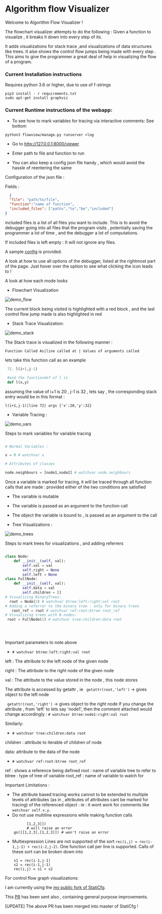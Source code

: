 # Algorithm flow Visualizer


Welcome to Algorithm Flow Visualizer ! 

The flowchart visualizer attempts to do the following : Given a function to visualize , it breaks it down into every step of its.

It adds visualizations for stack trace ,and visualizations of data structures like trees.
It alse shows the control flow jumps being made with every step . This aims to give the programmer a great deal of help in 
visualizing the flow of a program.


### Current Installation instructions

Requires python 3.6 or higher, due to use of f-strings

```
pip3 install - r requirements.txt
sudo apt-get install graphviz
```

### Current Runtime instructions of the webapp:

* To see how to mark variables for tracing via interactive comments: See bottom


``` 
python3 flowview/manage.py runserver >log
```

* Go to http://127.0.0.1:8000/viewer
    
* Enter path to file and function to run

* You can also keep a config json file handy , which would avoid the hassle of reentering the same 

Configuration of the json file :

Fields :
```json
  {
  "file": "path/to/file",
  "function":"name of function",
  "included_files": ["paths","to","be","included"]
}
```
included files is a list of all files you want to include. This is to avoid the debugger going into all files that the program visits , potentially saving the programmer a lot of time , and the debugger a lot of computations.

If included files is left empty : It will not ignore any files.

A sample [config](config1.json) is provided.

A look at how to use all options of the debugger, listed at the rightmost part of the page. Just hover over the option to see what clicking the icon leads to !

A look at how each mode looks 

* Flowchart Visualization

![demo_flow](flowchart_demo.png)


The current block being visited is highlighted with a red block
 , and the last control flow jump made is also highlighted in red

* Stack Trace Visualization:

![demo_stack](stack_demo.png)

The Stack trace is visualized in the following manner :
```
Function Called As|line called at | Values of arguments called
```

lets take this function call as an example 
```python
 72. l(i+1,j-1)

 #and the functiondef of l is 
 def l(x,y)
```
assuming the value of i+1 is 20 , j-1 is 32 , lets say , the corresponding stack entry would be in this format :

```
l(i+1,j-1)|line 72| args {'x':20,'y':32}
```

* Variable Tracing :

![demo_vars](variable_demo.png)

Steps to mark variables for variable tracing 
    

```python

# Normal Variables :

x = 0 # watchvar x

# Attributes of classes 

node.neighbours = [node1,node2] # watchvar node.neighbours
```


Once a variable is marked for tracing, it will be traced through all function calls that are made : provided either of the two conditions are satisfied 

* The variable is mutable 

* The variable is passed as an argument to the function call

* The object the variable is bound to , is passed as an argument to the call




* Tree Visualizations : 

![demo_trees](tree_demo.png)

Steps to mark trees for visualizations , and adding referrers
    
```python

class Node:
    def __init__(self, val):
        self.val = val
        self.right = None
        self.left = None
class FullNode:
    def __init__(self, val):
        self.data = val
        self.children = []
# Visualizing BinaryTrees:
  root = Node(2) # watchvar btree:left:right:val root
# Adding a referrer to the binary tree : only for binary trees
   root_ref = root # watchvar ref:root:btree root_ref
# Visualizing trees with N nodes:
 root = FullNode(1) # watchvar tree:children:data root
   
   
     
```
   Important parameters to note above
   
   * ```# watchvar btree:left:right:val root```
   
   left : The attribute to the left node of the given node
   
   right : The attribute to the right node of the given node
   
   val : The attribute to the value stored in the node , this node stores 
   
   The attribute is accessed by getattr , ie
   ``` getattr(root,'left')``` -> gives object to the left node
   
   ``` getattr(root,'right')``` -> gives object to the right node
   If you change the attribute , from 'left' to lets say 'node1', then the comment attached would change 
   accordingly : ```# watchvar btree:node1:right:val root```
   
   Similarly:
   
   * ```# watchvar tree:children:data root``` 
   
   children : attribute to iterable of children of node
   
   data: attribute to the data of the node
   
   * ```# watchvar ref:root:btree root_ref```
   
   ref : shows a reference being defined
   root : name of variable tree to refer to 
   btree : type of tree of variable
   root_ref : name of variable to watch for

Important Limitations :

* The attribute based tracing works cannot to be extended to multiple levels of attributes (as in , attributes of attributes cant be marked for tracing) of the referenced object :
 ie : it wont work for comments like ```watchvar self.x.y```.
* Do not use multiline expressions while making function calls
``` go([[1,2,3],
          [1,2,3]])
          # will raise an error
    go([[1,2,3],[1,2,3]]) # won't raise an error
```
* Multiexpression Lines are not supported  of the sort ```rec(i,j) = rec(i-1,j-1) + rec(i-2,j-2)```.
One function call per line is supported. Calls of these sort can be broken down into

``` 
    s1 = rec(i-1,j-1) 
    s2 = rec(i-1,j-1)
    rec(i,j) = s1 + s2
```

For control flow graph visualizations: 

I am currently using the [my public fork of StatiCfg](https://github.com/vishwesh-D-kumar/staticfg).

This [PR](https://github.com/coetaur0/staticfg/pull/13) has been sent also , containing general purpose improvements.

[UPDATE] The above PR has been merged into master of StatiCfg !

 